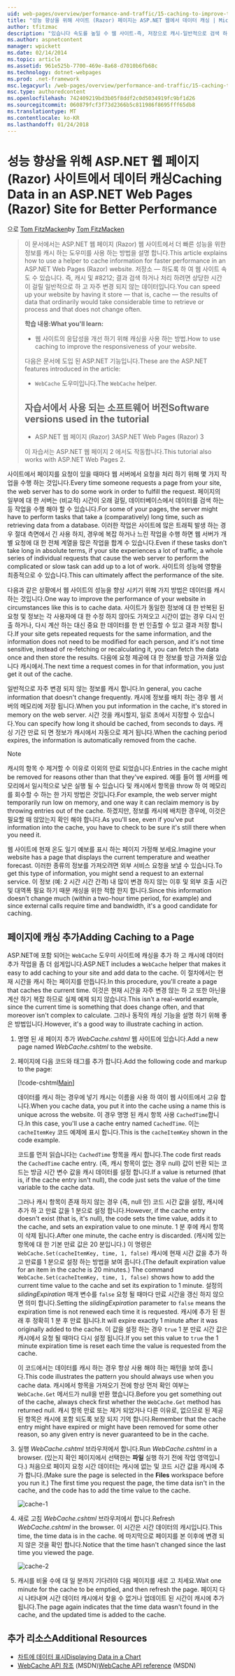 ```yaml
---
uid: web-pages/overview/performance-and-traffic/15-caching-to-improve-the-performance-of-your-website
title: "성능 향상을 위해 사이트 (Razor) 페이지는 ASP.NET 웹에서 데이터 캐싱 | Microsoft Docs"
author: tfitzmac
description: "있습니다 속도를 높일 수 웹 사이트-즉, 저장으로 캐시-일반적으로 검색 하거나 처리 하려면 상당한 시간이 걸릴 수 있는 데이터의 결과 중..."
ms.author: aspnetcontent
manager: wpickett
ms.date: 02/14/2014
ms.topic: article
ms.assetid: 961e525b-7700-469e-8a68-d7010b6fb68c
ms.technology: dotnet-webpages
ms.prod: .net-framework
msc.legacyurl: /web-pages/overview/performance-and-traffic/15-caching-to-improve-the-performance-of-your-website
msc.type: authoredcontent
ms.openlocfilehash: 742409219bd3b05f8ddf2c0d5034919fc9bf1d26
ms.sourcegitcommit: 060879fcf3f73d2366b5c811986f8695fff65db8
ms.translationtype: MT
ms.contentlocale: ko-KR
ms.lasthandoff: 01/24/2018
---
```

<a name="caching-data-in-an-aspnet-web-pages-razor-site-for-better-performance"></a><span data-ttu-id="11b1b-103">성능 향상을 위해 ASP.NET 웹 페이지 (Razor) 사이트에서 데이터 캐싱</span><span class="sxs-lookup"><span data-stu-id="11b1b-103">Caching Data in an ASP.NET Web Pages (Razor) Site for Better Performance</span></span>
====================
<span data-ttu-id="11b1b-104">으로 [Tom FitzMacken](https://github.com/tfitzmac)</span><span class="sxs-lookup"><span data-stu-id="11b1b-104">by [Tom FitzMacken](https://github.com/tfitzmac)</span></span>

> <span data-ttu-id="11b1b-105">이 문서에서는 ASP.NET 웹 페이지 (Razor) 웹 사이트에서 더 빠른 성능을 위한 정보를 캐시 하는 도우미를 사용 하는 방법을 설명 합니다.</span><span class="sxs-lookup"><span data-stu-id="11b1b-105">This article explains how to use a helper to cache information for faster performance in an ASP.NET Web Pages (Razor) website.</span></span> <span data-ttu-id="11b1b-106">저장소 &#8212; 하도록 하 여 웹 사이트 속도 수 있습니다. 즉, 캐시 및 #8212; 결과 검색 하거나 처리 하려면 상당한 시간이 걸릴 일반적으로 하 고 자주 변경 되지 않는 데이터입니다.</span><span class="sxs-lookup"><span data-stu-id="11b1b-106">You can speed up your website by having it store &#8212; that is, cache &#8212; the results of data that ordinarily would take considerable time to retrieve or process and that does not change often.</span></span>
> 
> <span data-ttu-id="11b1b-107">**학습 내용:**</span><span class="sxs-lookup"><span data-stu-id="11b1b-107">**What you'll learn:**</span></span> 
> 
> - <span data-ttu-id="11b1b-108">웹 사이트의 응답성을 개선 하기 위해 캐싱을 사용 하는 방법.</span><span class="sxs-lookup"><span data-stu-id="11b1b-108">How to use caching to improve the responsiveness of your website.</span></span>
> 
> <span data-ttu-id="11b1b-109">다음은 문서에 도입 된 ASP.NET 기능입니다.</span><span class="sxs-lookup"><span data-stu-id="11b1b-109">These are the ASP.NET features introduced in the article:</span></span>
> 
> - <span data-ttu-id="11b1b-110">`WebCache` 도우미입니다.</span><span class="sxs-lookup"><span data-stu-id="11b1b-110">The `WebCache` helper.</span></span>
>   
> 
> ## <a name="software-versions-used-in-the-tutorial"></a><span data-ttu-id="11b1b-111">자습서에서 사용 되는 소프트웨어 버전</span><span class="sxs-lookup"><span data-stu-id="11b1b-111">Software versions used in the tutorial</span></span>
> 
> 
> - <span data-ttu-id="11b1b-112">ASP.NET 웹 페이지 (Razor) 3</span><span class="sxs-lookup"><span data-stu-id="11b1b-112">ASP.NET Web Pages (Razor) 3</span></span>
>   
> 
> <span data-ttu-id="11b1b-113">이 자습서는 ASP.NET 웹 페이지 2 에서도 작동합니다.</span><span class="sxs-lookup"><span data-stu-id="11b1b-113">This tutorial also works with ASP.NET Web Pages 2.</span></span>


<span data-ttu-id="11b1b-114">사이트에서 페이지를 요청이 있을 때마다 웹 서버에서 요청을 처리 하기 위해 몇 가지 작업을 수행 하는 것입니다.</span><span class="sxs-lookup"><span data-stu-id="11b1b-114">Every time someone requests a page from your site, the web server has to do some work in order to fulfill the request.</span></span> <span data-ttu-id="11b1b-115">페이지의 일부에 대 한 서버는 (비교적) 시간이 오래 걸릴, 데이터베이스에서 데이터를 검색 하는 등 작업을 수행 해야 할 수 있습니다.</span><span class="sxs-lookup"><span data-stu-id="11b1b-115">For some of your pages, the server might have to perform tasks that take a (comparatively) long time, such as retrieving data from a database.</span></span> <span data-ttu-id="11b1b-116">이러한 작업은 사이트에 많은 트래픽 발생 하는 경우 절대 측면에서 긴 사용 하지, 경우에 복잡 하거나 느린 작업을 수행 하면 웹 서버가 개별 요청에 대 한 전체 계열을 많은 작업을 합계 수 있습니다.</span><span class="sxs-lookup"><span data-stu-id="11b1b-116">Even if these tasks don't take long in absolute terms, if your site experiences a lot of traffic, a whole series of individual requests that cause the web server to perform the complicated or slow task can add up to a lot of work.</span></span> <span data-ttu-id="11b1b-117">사이트의 성능에 영향을 최종적으로 수 있습니다.</span><span class="sxs-lookup"><span data-stu-id="11b1b-117">This can ultimately affect the performance of the site.</span></span>

<span data-ttu-id="11b1b-118">다음과 같은 상황에서 웹 사이트의 성능을 향상 시키기 위해 가지 방법은 데이터를 캐시 하는 것입니다.</span><span class="sxs-lookup"><span data-stu-id="11b1b-118">One way to improve the performance of your website in circumstances like this is to cache data.</span></span> <span data-ttu-id="11b1b-119">사이트가 동일한 정보에 대 한 반복된 된 요청 및 정보는 각 사용자에 대 한 수정 하지 않아도 가져오고 시간이 없는 경우 다시 인출 하거나, 다시 계산 하는 대신 중요 한 데이터를 한 번 인출할 수 있고 결과 저장 합니다.</span><span class="sxs-lookup"><span data-stu-id="11b1b-119">If your site gets repeated requests for the same information, and the information does not need to be modified for each person, and it's not time sensitive, instead of re-fetching or recalculating it, you can fetch the data once and then store the results.</span></span> <span data-ttu-id="11b1b-120">다음에 요청 제공에 대 한 정보를 방금 가져올 있습니다 캐시에서.</span><span class="sxs-lookup"><span data-stu-id="11b1b-120">The next time a request comes in for that information, you just get it out of the cache.</span></span>

<span data-ttu-id="11b1b-121">일반적으로 자주 변경 되지 않는 정보를 캐시 합니다.</span><span class="sxs-lookup"><span data-stu-id="11b1b-121">In general, you cache information that doesn't change frequently.</span></span> <span data-ttu-id="11b1b-122">캐시에 정보를 배치 하는 경우 웹 서버의 메모리에 저장 됩니다.</span><span class="sxs-lookup"><span data-stu-id="11b1b-122">When you put information in the cache, it's stored in memory on the web server.</span></span> <span data-ttu-id="11b1b-123">시간 것을 캐시할지, 일로 초에서 지정할 수 있습니다.</span><span class="sxs-lookup"><span data-stu-id="11b1b-123">You can specify how long it should be cached, from seconds to days.</span></span> <span data-ttu-id="11b1b-124">캐싱 기간 만료 되 면 정보가 캐시에서 자동으로 제거 됩니다.</span><span class="sxs-lookup"><span data-stu-id="11b1b-124">When the caching period expires, the information is automatically removed from the cache.</span></span>

> [!NOTE]
> <span data-ttu-id="11b1b-125">캐시의 항목 수 제거할 수 이유로 이외의 만료 되었습니다.</span><span class="sxs-lookup"><span data-stu-id="11b1b-125">Entries in the cache might be removed for reasons other than that they've expired.</span></span> <span data-ttu-id="11b1b-126">예를 들어 웹 서버를 메모리에서 일시적으로 낮은 실행 될 수 있습니다 및 캐시에서 항목을 throw 하 여 메모리를 회수할 수 하는 한 가지 방법은 것입니다.</span><span class="sxs-lookup"><span data-stu-id="11b1b-126">For example, the web server might temporarily run low on memory, and one way it can reclaim memory is by throwing entries out of the cache.</span></span> <span data-ttu-id="11b1b-127">하겠지만, 정보를 캐시에 배치한 경우에, 이것은 필요할 때 않았는지 확인 해야 합니다.</span><span class="sxs-lookup"><span data-stu-id="11b1b-127">As you'll see, even if you've put information into the cache, you have to check to be sure it's still there when you need it.</span></span>


<span data-ttu-id="11b1b-128">웹 사이트에 현재 온도 일기 예보를 표시 하는 페이지 가정해 보세요.</span><span class="sxs-lookup"><span data-stu-id="11b1b-128">Imagine your website has a page that displays the current temperature and weather forecast.</span></span> <span data-ttu-id="11b1b-129">이러한 종류의 정보를 가져오려면 외부 서비스 요청을 보낼 수 있습니다.</span><span class="sxs-lookup"><span data-stu-id="11b1b-129">To get this type of information, you might send a request to an external service.</span></span> <span data-ttu-id="11b1b-130">이 정보 (예: 2 시간 시간 간격) 내 많이 변경 하지 않는 이후 및 외부 호출 시간 및 대역폭 필요 하기 때문 캐싱을 위한 적합 한지 합니다.</span><span class="sxs-lookup"><span data-stu-id="11b1b-130">Since this information doesn't change much (within a two-hour time period, for example) and since external calls require time and bandwidth, it's a good candidate for caching.</span></span>

## <a name="adding-caching-to-a-page"></a><span data-ttu-id="11b1b-131">페이지에 캐싱 추가</span><span class="sxs-lookup"><span data-stu-id="11b1b-131">Adding Caching to a Page</span></span>

<span data-ttu-id="11b1b-132">ASP.NET에 포함 되어는 `WebCache` 도우미 사이트에 캐싱을 추가 하 고 캐시에 데이터 추가 작업을 좀 더 쉽게입니다.</span><span class="sxs-lookup"><span data-stu-id="11b1b-132">ASP.NET includes a `WebCache` helper that makes it easy to add caching to your site and add data to the cache.</span></span> <span data-ttu-id="11b1b-133">이 절차에서는 현재 시간을 캐시 하는 페이지를 만듭니다.</span><span class="sxs-lookup"><span data-stu-id="11b1b-133">In this procedure, you'll create a page that caches the current time.</span></span> <span data-ttu-id="11b1b-134">이것은 현재 시간을 자주 변경 않는 하 고 또한 아닌을 계산 하기 복잡 하므로 실제 예제 되지 않습니다.</span><span class="sxs-lookup"><span data-stu-id="11b1b-134">This isn't a real-world example, since the current time is something that does change often, and that moreover isn't complex to calculate.</span></span> <span data-ttu-id="11b1b-135">그러나 동작의 캐싱 기능을 설명 하기 위해 좋은 방법입니다.</span><span class="sxs-lookup"><span data-stu-id="11b1b-135">However, it's a good way to illustrate caching in action.</span></span>

1. <span data-ttu-id="11b1b-136">명명 된 새 페이지 추가 *WebCache.cshtml* 웹 사이트에 있습니다.</span><span class="sxs-lookup"><span data-stu-id="11b1b-136">Add a new page named *WebCache.cshtml* to the website.</span></span>
2. <span data-ttu-id="11b1b-137">페이지에 다음 코드와 태그를 추가 합니다.</span><span class="sxs-lookup"><span data-stu-id="11b1b-137">Add the following code and markup to the page:</span></span>

    [!code-cshtml[Main](15-caching-to-improve-the-performance-of-your-website/samples/sample1.cshtml)]

    <span data-ttu-id="11b1b-138">데이터를 캐시 하는 경우에 넣기 캐시는 이름을 사용 하 여이 웹 사이트에서 고유 합니다.</span><span class="sxs-lookup"><span data-stu-id="11b1b-138">When you cache data, you put it into the cache using a name this is unique across the website.</span></span> <span data-ttu-id="11b1b-139">이 경우 명명 된 캐시 항목 사용 `CachedTime`합니다.</span><span class="sxs-lookup"><span data-stu-id="11b1b-139">In this case, you'll use a cache entry named `CachedTime`.</span></span> <span data-ttu-id="11b1b-140">이는 `cacheItemKey` 코드 예제에 표시 합니다.</span><span class="sxs-lookup"><span data-stu-id="11b1b-140">This is the `cacheItemKey` shown in the code example.</span></span>

    <span data-ttu-id="11b1b-141">코드를 먼저 읽습니다는 `CachedTime` 항목을 캐시 합니다.</span><span class="sxs-lookup"><span data-stu-id="11b1b-141">The code first reads the `CachedTime` cache entry.</span></span> <span data-ttu-id="11b1b-142">(즉, 캐시 항목이 없는 경우 null) 값이 반환 되는 코드는 방금 시간 변수 값을 캐시 데이터를 설정 합니다.</span><span class="sxs-lookup"><span data-stu-id="11b1b-142">If a value is returned (that is, if the cache entry isn't null), the code just sets the value of the time variable to the cache data.</span></span>

    <span data-ttu-id="11b1b-143">그러나 캐시 항목이 존재 하지 않는 경우 (즉, null 인) 코드 시간 값을 설정, 캐시에 추가 하 고 만료 값을 1 분으로 설정 합니다.</span><span class="sxs-lookup"><span data-stu-id="11b1b-143">However, if the cache entry doesn't exist (that is, it's null), the code sets the time value, adds it to the cache, and sets an expiration value to one minute.</span></span> <span data-ttu-id="11b1b-144">1 분 후에 캐시 항목이 삭제 됩니다.</span><span class="sxs-lookup"><span data-stu-id="11b1b-144">After one minute, the cache entry is discarded.</span></span> <span data-ttu-id="11b1b-145">(캐시에 있는 항목에 대 한 기본 만료 값은 20 분입니다.) 이 명령은 `WebCache.Set(cacheItemKey, time, 1, false)` 캐시에 현재 시간 값을 추가 하 고 만료를 1 분으로 설정 하는 방법을 보여 줍니다.</span><span class="sxs-lookup"><span data-stu-id="11b1b-145">(The default expiration value for an item in the cache is 20 minutes.) The command `WebCache.Set(cacheItemKey, time, 1, false)` shows how to add the current time value to the cache and set its expiration to 1 minute.</span></span> <span data-ttu-id="11b1b-146">설정의 *slidingExpiration* 매개 변수를 `false` 요청 될 때마다 만료 시간을 갱신 하지 않으면 의미 합니다.</span><span class="sxs-lookup"><span data-stu-id="11b1b-146">Setting the *slidingExpiration* parameter to `false` means the expiration time is not renewed each time it is requested.</span></span> <span data-ttu-id="11b1b-147">캐시에 추가 된 원래 후 정확히 1 분 후 만료 됩니다.</span><span class="sxs-lookup"><span data-stu-id="11b1b-147">It will expire exactly 1 minute after it was originally added to the cache.</span></span> <span data-ttu-id="11b1b-148">이 값을 설정 하는 경우 `true` 1 분 만료 시간 값은 캐시에서 요청 될 때마다 다시 설정 됩니다.</span><span class="sxs-lookup"><span data-stu-id="11b1b-148">If you set this value to `true` the 1 minute expiration time is reset each time the value is requested from the cache.</span></span>

    <span data-ttu-id="11b1b-149">이 코드에서는 데이터를 캐시 하는 경우 항상 사용 해야 하는 패턴을 보여 줍니다.</span><span class="sxs-lookup"><span data-stu-id="11b1b-149">This code illustrates the pattern you should always use when you cache data.</span></span> <span data-ttu-id="11b1b-150">캐시에서 항목을 가져오기 전에 항상 먼저 확인 여부는 `WebCache.Get` 메서드가 null을 반환 했습니다.</span><span class="sxs-lookup"><span data-stu-id="11b1b-150">Before you get something out of the cache, always check first whether the `WebCache.Get` method has returned null.</span></span> <span data-ttu-id="11b1b-151">캐시 항목 만료 또는 제거 되었거나 다른 이유로, 없으므로 된 제공된 항목은 캐시에 포함 되도록 보장 되지 기억 합니다.</span><span class="sxs-lookup"><span data-stu-id="11b1b-151">Remember that the cache entry might have expired or might have been removed for some other reason, so any given entry is never guaranteed to be in the cache.</span></span>
3. <span data-ttu-id="11b1b-152">실행 *WebCache.cshtml* 브라우저에서 합니다.</span><span class="sxs-lookup"><span data-stu-id="11b1b-152">Run *WebCache.cshtml* in a browser.</span></span> <span data-ttu-id="11b1b-153">(있는지 확인 페이지에서 선택한는 **파일** 실행 하기 전에 작업 영역입니다.) 처음으로 페이지 요청 시간 데이터는 캐시에 없는 및 코드 시간 값을 캐시에 추가 합니다.</span><span class="sxs-lookup"><span data-stu-id="11b1b-153">(Make sure the page is selected in the **Files** workspace before you run it.) The first time you request the page, the time data isn't in the cache, and the code has to add the time value to the cache.</span></span>

    ![cache-1](15-caching-to-improve-the-performance-of-your-website/_static/image1.jpg)
4. <span data-ttu-id="11b1b-155">새로 고침 *WebCache.cshtml* 브라우저에서 합니다.</span><span class="sxs-lookup"><span data-stu-id="11b1b-155">Refresh *WebCache.cshtml* in the browser.</span></span> <span data-ttu-id="11b1b-156">이 시간은 시간 데이터의 캐시입니다.</span><span class="sxs-lookup"><span data-stu-id="11b1b-156">This time, the time data is in the cache.</span></span> <span data-ttu-id="11b1b-157">에 마지막으로 페이지를 본 이후에 변경 되지 않은 것을 확인 합니다.</span><span class="sxs-lookup"><span data-stu-id="11b1b-157">Notice that the time hasn't changed since the last time you viewed the page.</span></span>

    ![cache-2](15-caching-to-improve-the-performance-of-your-website/_static/image2.jpg)
5. <span data-ttu-id="11b1b-159">캐시를 비울 수에 대 일 분까지 기다려야 다음 페이지를 새로 고 치세요.</span><span class="sxs-lookup"><span data-stu-id="11b1b-159">Wait one minute for the cache to be emptied, and then refresh the page.</span></span> <span data-ttu-id="11b1b-160">페이지 다시 나타내며 시간 데이터 캐시에서 찾을 수 없거나 업데이트 된 시간이 캐시에 추가 됩니다.</span><span class="sxs-lookup"><span data-stu-id="11b1b-160">The page again indicates that the time data wasn't found in the cache, and the updated time is added to the cache.</span></span>

<a id="Additional_Resources"></a>
## <a name="additional-resources"></a><span data-ttu-id="11b1b-161">추가 리소스</span><span class="sxs-lookup"><span data-stu-id="11b1b-161">Additional Resources</span></span>


- [<span data-ttu-id="11b1b-162">차트에 데이터 표시</span><span class="sxs-lookup"><span data-stu-id="11b1b-162">Displaying Data in a Chart</span></span>](https://go.microsoft.com/fwlink/?LinkId=202895)
- <span data-ttu-id="11b1b-163">[WebCache API 참조](https://msdn.microsoft.com/library/system.web.helpers.webcache(v=vs.99).aspx) (MSDN)</span><span class="sxs-lookup"><span data-stu-id="11b1b-163">[WebCache API reference](https://msdn.microsoft.com/library/system.web.helpers.webcache(v=vs.99).aspx) (MSDN)</span></span>

